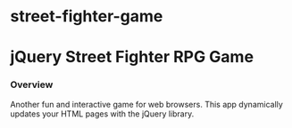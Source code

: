 # street-fighter-game

# jQuery Street Fighter RPG Game

### Overview

Another fun and interactive game for web browsers. This app dynamically updates your HTML pages with the jQuery library.
